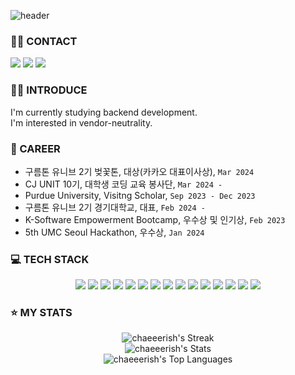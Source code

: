 ![header](https://capsule-render.vercel.app/api?type=venom&color=0:FFFF00,100:a82da8&height=150&section=header&text=Hi,there👋&fontSize=50)

### 🤙🏻 CONTACT
<a href="keukkeu464@gmail.com"><img src="https://img.shields.io/badge/Gmail-D14836?style=for-the-badge&logo=gmail&logoColor=white"/></a>
<a href="https://www.instagram.com/chaeeerish/"><img src="https://img.shields.io/badge/Instagram-E4405F?style=for-the-badge&logo=instagram&logoColor=white"/></a>
<a href="https://splendid-river-ada.notion.site/bc27849360ac4f7da3a8f27d0ddba971?pvs=74"><img src="https://img.shields.io/badge/Resume-000000?style=for-the-badge&logo=notion&logoColor=white"/></a>


### 👸🏻 INTRODUCE
I'm currently studying backend development.  
I'm interested in vendor-neutrality.

### 🏅 CAREER
- 구름톤 유니브 2기 벚꽃톤, 대상(카카오 대표이사상), `Mar 2024`
- CJ UNIT 10기, 대학생 코딩 교육 봉사단, `Mar 2024 - `
- Purdue University, Visitng Scholar, `Sep 2023 - Dec 2023`
- 구름톤 유니브 2기 경기대학교, 대표, `Feb 2024 - `
- K-Software Empowerment Bootcamp, 우수상 및 인기상, `Feb 2023`
- 5th UMC Seoul Hackathon, 우수상, `Jan 2024`

### 💻 TECH STACK
<div align="center">
    <img src="https://img.shields.io/badge/java-007396?style=for-the-badge&logo=java&logoColor=white">
    <img src="https://img.shields.io/badge/python-3776AB?style=for-the-badge&logo=python&logoColor=white">
    <img src="https://img.shields.io/badge/spring-6DB33F?style=for-the-badge&logo=spring&logoColor=white">
    <img src="https://img.shields.io/badge/springboot-6DB33F?style=for-the-badge&logo=springboot&logoColor=white">
    <img src="https://img.shields.io/badge/FastAPI-009688?style=for-the-badge&logo=fastapi&logoColor=white">
    <img src="https://img.shields.io/badge/Flask-000000?style=for-the-badge&logo=flask&logoColor=white">
    <img src="https://img.shields.io/badge/github-181717?style=for-the-badge&logo=github&logoColor=white">
    <img src="https://img.shields.io/badge/git-F05032?style=for-the-badge&logo=git&logoColor=white">
    <img src="https://img.shields.io/badge/mysql-4479A1?style=for-the-badge&logo=mysql&logoColor=white">
    <img src="https://img.shields.io/badge/AWS-000000?style=for-the-badge&logo=AmazonAWS&logoColor=white">
    <img src="https://img.shields.io/badge/Nginx-009639?style=for-the-badge&logo=Nginx&logoColor=white">
    <img src="https://img.shields.io/badge/Docker-2496ED?style=for-the-badge&logo=Docker&logoColor=white">
    <img src="https://img.shields.io/badge/GithubActions-2088FF?style=for-the-badge&logo=GithubActions&logoColor=white">
    <img src="https://img.shields.io/badge/googleads-4285F4?style=for-the-badge&logo=googleads&logoColor=white">
    <img src="https://img.shields.io/badge/googleanalytics-E37400?style=for-the-badge&logo=googleanalytics&logoColor=white">
</div>

### ⭐️ MY STATS
<div align="center">

![chaeeerish's Streak](https://github-readme-streak-stats.herokuapp.com/?user=chaeeerish&theme=synthwave&hide_border=true)  
![chaeeerish's Stats](https://github-readme-stats.vercel.app/api?username=chaeeerish&theme=synthwave&show_icons=true&hide_border=true&count_private=true)  
![chaeeerish's Top Languages](https://github-readme-stats.vercel.app/api/top-langs/?username=chaeeerish&theme=synthwave&show_icons=true&hide_border=true&layout=compact)

</div>
